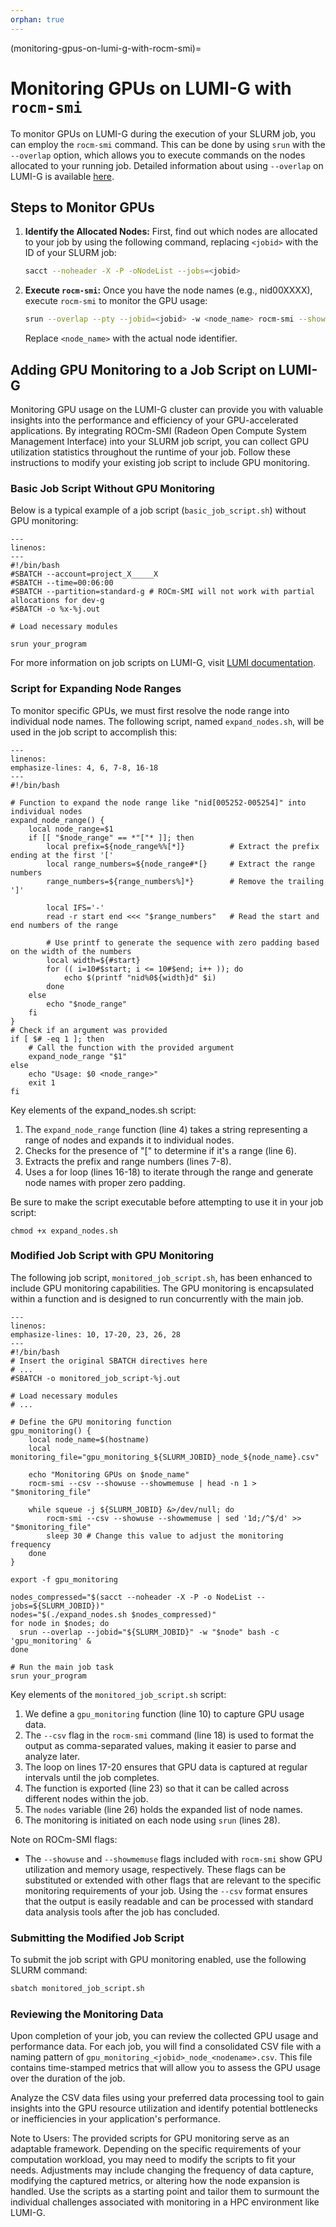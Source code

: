 ```yaml
---
orphan: true
---
```


(monitoring-gpus-on-lumi-g-with-rocm-smi)=
# Monitoring GPUs on LUMI-G with `rocm-smi`

To monitor GPUs on LUMI-G during the execution of your SLURM job, you can employ the `rocm-smi` command. This can be done by using `srun` with the `--overlap` option, which allows you to execute commands on the nodes allocated to your running job. Detailed information about using `--overlap` on LUMI-G is available [here](https://docs.lumi-supercomputer.eu/runjobs/scheduled-jobs/interactive/#using-srun-to-check-running-jobs).

## Steps to Monitor GPUs

1. **Identify the Allocated Nodes:**
   First, find out which nodes are allocated to your job by using the following command, replacing `<jobid>` with the ID of your SLURM job:

   ```bash
   sacct --noheader -X -P -oNodeList --jobs=<jobid>
   ```

2. **Execute `rocm-smi`:**
   Once you have the node names (e.g., nid00XXXX), execute `rocm-smi` to monitor the GPU usage:

   ```bash
   srun --overlap --pty --jobid=<jobid> -w <node_name> rocm-smi --showuse # replace with your desired option
   ```

   Replace `<node_name>` with the actual node identifier.

## Adding GPU Monitoring to a Job Script on LUMI-G

Monitoring GPU usage on the LUMI-G cluster can provide you with valuable insights into the performance and efficiency of your GPU-accelerated applications. By integrating ROCm-SMI (Radeon Open Compute System Management Interface) into your SLURM job script, you can collect GPU utilization statistics throughout the runtime of your job. Follow these instructions to modify your existing job script to include GPU monitoring.

### Basic Job Script Without GPU Monitoring

Below is a typical example of a job script (`basic_job_script.sh`) without GPU monitoring:
```{code-block} bash
---
linenos:
---
#!/bin/bash
#SBATCH --account=project_X_____X
#SBATCH --time=00:06:00
#SBATCH --partition=standard-g # ROCm-SMI will not work with partial allocations for dev-g
#SBATCH -o %x-%j.out

# Load necessary modules

srun your_program
```

For more information on job scripts on LUMI-G, visit [LUMI documentation](https://docs.lumi-supercomputer.eu/runjobs/scheduled-jobs/lumig-job/).

### Script for Expanding Node Ranges

To monitor specific GPUs, we must first resolve the node range into individual node names. The following script, named `expand_nodes.sh`, will be used in the job script to accomplish this:

```{code-block} bash
---
linenos:
emphasize-lines: 4, 6, 7-8, 16-18
---
#!/bin/bash

# Function to expand the node range like "nid[005252-005254]" into individual nodes
expand_node_range() {
    local node_range=$1
    if [[ "$node_range" == *"["* ]]; then
        local prefix=${node_range%%[*]}          # Extract the prefix ending at the first '['
        local range_numbers=${node_range#*[}     # Extract the range numbers
        range_numbers=${range_numbers%]*}        # Remove the trailing ']'

        local IFS='-'
        read -r start end <<< "$range_numbers"   # Read the start and end numbers of the range

        # Use printf to generate the sequence with zero padding based on the width of the numbers
        local width=${#start}
        for (( i=10#$start; i <= 10#$end; i++ )); do
            echo $(printf "nid%0${width}d" $i)
        done
    else
        echo "$node_range"
    fi
}
# Check if an argument was provided
if [ $# -eq 1 ]; then
    # Call the function with the provided argument
    expand_node_range "$1"
else
    echo "Usage: $0 <node_range>"
    exit 1
fi
```
Key elements of the expand_nodes.sh script:

1. The `expand_node_range` function (line 4) takes a string representing a range of nodes and expands it to individual nodes.
2. Checks for the presence of "[" to determine if it's a range (line 6).
3. Extracts the prefix and range numbers (lines 7-8).
4. Uses a for loop (lines 16-18) to iterate through the range and generate node names with proper zero padding.

Be sure to make the script executable before attempting to use it in your job script:

```{code-block} bash
chmod +x expand_nodes.sh
```


### Modified Job Script with GPU Monitoring

The following job script, `monitored_job_script.sh`, has been enhanced to include GPU monitoring capabilities. The GPU monitoring is encapsulated within a function and is designed to run concurrently with the main job.

```{code-block} bash
---
linenos:
emphasize-lines: 10, 17-20, 23, 26, 28
---
#!/bin/bash
# Insert the original SBATCH directives here
# ...
#SBATCH -o monitored_job_script-%j.out

# Load necessary modules
# ...

# Define the GPU monitoring function
gpu_monitoring() {
    local node_name=$(hostname)
    local monitoring_file="gpu_monitoring_${SLURM_JOBID}_node_${node_name}.csv"

    echo "Monitoring GPUs on $node_name"
    rocm-smi --csv --showuse --showmemuse | head -n 1 > "$monitoring_file"

    while squeue -j ${SLURM_JOBID} &>/dev/null; do
        rocm-smi --csv --showuse --showmemuse | sed '1d;/^$/d' >> "$monitoring_file"
        sleep 30 # Change this value to adjust the monitoring frequency
    done
}

export -f gpu_monitoring

nodes_compressed="$(sacct --noheader -X -P -o NodeList --jobs=${SLURM_JOBID})"
nodes="$(./expand_nodes.sh $nodes_compressed)"
for node in $nodes; do
  srun --overlap --jobid="${SLURM_JOBID}" -w "$node" bash -c 'gpu_monitoring' &
done

# Run the main job task
srun your_program

```

Key elements of the `monitored_job_script.sh` script:

1. We define a `gpu_monitoring` function (line 10) to capture GPU usage data.
2. The `--csv` flag in the `rocm-smi` command (line 18) is used to format the output as comma-separated values, making it easier to parse and analyze later.
3. The loop on lines 17-20 ensures that GPU data is captured at regular intervals until the job completes.
4. The function is exported (line 23) so that it can be called across different nodes within the job.
5. The `nodes` variable (line 26) holds the expanded list of node names.
6. The monitoring is initiated on each node using `srun` (lines 28).

Note on ROCm-SMI flags:

- The `--showuse` and `--showmemuse` flags included with `rocm-smi` show GPU utilization and memory usage, respectively. These flags can be substituted or extended with other flags that are relevant to the specific monitoring requirements of your job. Using the `--csv` format ensures that the output is easily readable and can be processed with standard data analysis tools after the job has concluded.

### Submitting the Modified Job Script

To submit the job script with GPU monitoring enabled, use the following SLURM command:

```bash
sbatch monitored_job_script.sh
```

### Reviewing the Monitoring Data

Upon completion of your job, you can review the collected GPU usage and performance data. For each job, you will find a consolidated CSV file with a naming pattern of `gpu_monitoring_<jobid>_node_<nodename>.csv`. This file contains time-stamped metrics that will allow you to assess the GPU usage over the duration of the job.

Analyze the CSV data files using your preferred data processing tool to gain insights into the GPU resource utilization and identify potential bottlenecks or inefficiencies in your application's performance.

Note to Users: The provided scripts for GPU monitoring serve as an adaptable framework. Depending on the specific requirements of your computation workload, you may need to modify the scripts to fit your needs. Adjustments may include changing the frequency of data capture, modifying the captured metrics, or altering how the node expansion is handled. Use the scripts as a starting point and tailor them to surmount the individual challenges associated with monitoring in a HPC environment like LUMI-G.
